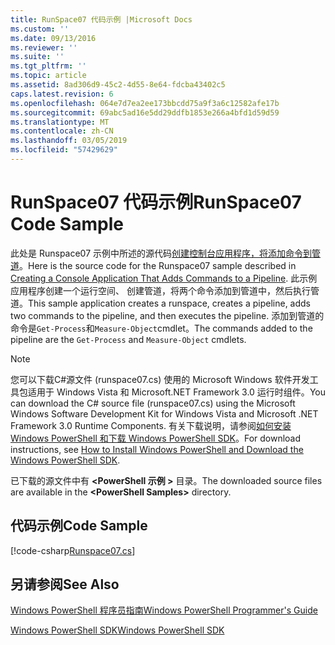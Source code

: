 ```yaml
---
title: RunSpace07 代码示例 |Microsoft Docs
ms.custom: ''
ms.date: 09/13/2016
ms.reviewer: ''
ms.suite: ''
ms.tgt_pltfrm: ''
ms.topic: article
ms.assetid: 8ad306d9-45c2-4d55-8e64-fdcba43402c5
caps.latest.revision: 6
ms.openlocfilehash: 064e7d7ea2ee173bbcdd75a9f3a6c12582afe17b
ms.sourcegitcommit: 69abc5ad16e5dd29ddfb1853e266a4bfd1d59d59
ms.translationtype: MT
ms.contentlocale: zh-CN
ms.lasthandoff: 03/05/2019
ms.locfileid: "57429629"
---
```

# <a name="runspace07-code-sample"></a><span data-ttu-id="24911-102">RunSpace07 代码示例</span><span class="sxs-lookup"><span data-stu-id="24911-102">RunSpace07 Code Sample</span></span>

<span data-ttu-id="24911-103">此处是 Runspace07 示例中所述的源代码[创建控制台应用程序，将添加命令到管道](http://msdn.microsoft.com/en-us/01eb7808-e97b-4905-80be-9e2fa38c262e)。</span><span class="sxs-lookup"><span data-stu-id="24911-103">Here is the source code for the Runspace07 sample described in [Creating a Console Application That Adds Commands to a Pipeline](http://msdn.microsoft.com/en-us/01eb7808-e97b-4905-80be-9e2fa38c262e).</span></span> <span data-ttu-id="24911-104">此示例应用程序创建一个运行空间、 创建管道，将两个命令添加到管道中，然后执行管道。</span><span class="sxs-lookup"><span data-stu-id="24911-104">This sample application creates a runspace, creates a pipeline, adds two commands to the pipeline, and then executes the pipeline.</span></span> <span data-ttu-id="24911-105">添加到管道的命令是`Get-Process`和`Measure-Object`cmdlet。</span><span class="sxs-lookup"><span data-stu-id="24911-105">The commands added to the pipeline are the `Get-Process` and `Measure-Object` cmdlets.</span></span>

> [!NOTE]
> <span data-ttu-id="24911-106">您可以下载C#源文件 (runspace07.cs) 使用的 Microsoft Windows 软件开发工具包适用于 Windows Vista 和 Microsoft.NET Framework 3.0 运行时组件。</span><span class="sxs-lookup"><span data-stu-id="24911-106">You can download the C# source file (runspace07.cs) using the Microsoft Windows Software Development Kit for Windows Vista and Microsoft .NET Framework 3.0 Runtime Components.</span></span> <span data-ttu-id="24911-107">有关下载说明，请参阅[如何安装 Windows PowerShell 和下载 Windows PowerShell SDK](/powershell/developer/installing-the-windows-powershell-sdk)。</span><span class="sxs-lookup"><span data-stu-id="24911-107">For download instructions, see [How to Install Windows PowerShell and Download the Windows PowerShell SDK](/powershell/developer/installing-the-windows-powershell-sdk).</span></span>
>
> <span data-ttu-id="24911-108">已下载的源文件中有 **\<PowerShell 示例 >** 目录。</span><span class="sxs-lookup"><span data-stu-id="24911-108">The downloaded source files are available in the **\<PowerShell Samples>** directory.</span></span>

## <a name="code-sample"></a><span data-ttu-id="24911-109">代码示例</span><span class="sxs-lookup"><span data-stu-id="24911-109">Code Sample</span></span>

[!code-csharp[Runspace07.cs](../../powershell-sdk-samples/SDK-2.0/csharp/Runspace07/Runspace07.cs#L11-L108 "Runspace07.cs")]

## <a name="see-also"></a><span data-ttu-id="24911-110">另请参阅</span><span class="sxs-lookup"><span data-stu-id="24911-110">See Also</span></span>

[<span data-ttu-id="24911-111">Windows PowerShell 程序员指南</span><span class="sxs-lookup"><span data-stu-id="24911-111">Windows PowerShell Programmer's Guide</span></span>](./windows-powershell-programmer-s-guide.md)

[<span data-ttu-id="24911-112">Windows PowerShell SDK</span><span class="sxs-lookup"><span data-stu-id="24911-112">Windows PowerShell SDK</span></span>](../windows-powershell-reference.md)